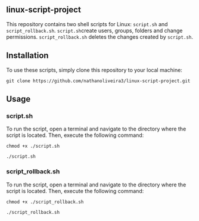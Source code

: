 ## linux-script-project

This repository contains two shell scripts for Linux: `script.sh` and `script_rollback.sh`. `script.sh`create users, groups, folders and change permissions. `script_rollback.sh` deletes the changes created by `script.sh`.

## Installation

To use these scripts, simply clone this repository to your local machine:

`git clone https://github.com/nathanoliveira3/linux-script-project.git`

## Usage

### script.sh

To run the script, open a terminal and navigate to the directory where the script is located. Then, execute the following command:

`chmod +x ./script.sh`

`./script.sh`

### script_rollback.sh

To run the script, open a terminal and navigate to the directory where the script is located. Then, execute the following command:

`chmod +x ./script_rollback.sh`

`./script_rollback.sh`

